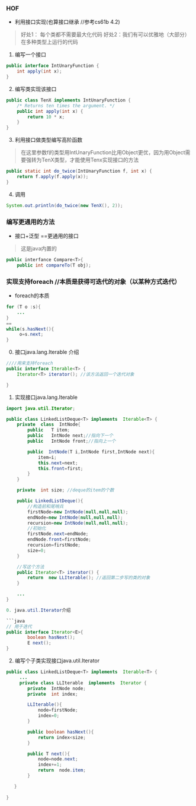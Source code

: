 ### HOF

- 利用接口实现(也算接口继承 //参考cs61b 4.2)

> 好处1： 每个类都不需要最大化代码
> 好处2：我们有可以优雅地（大部分）在多种类型上运行的代码

1. 编写一个接口
```java
public interface IntUnaryFunction {
    int apply(int x);
}
```

2. 编写类实现该接口
```java
public class TenX implements IntUnaryFunction {
    /* Returns ten times the argument. */
    public int apply(int x) {
        return 10 * x;
    }
}
```

3. 利用接口做类型编写高阶函数
> 在这里参数f的类型用IntUnaryFunction比用Object更优，因为用Object需要强转为TenX类型，才能使用Tenx实现接口的方法
```java
public static int do_twice(IntUnaryFunction f, int x) {
    return f.apply(f.apply(x));
}
```

4. 调用
```java
System.out.println(do_twice(new TenX(), 2));
```

### 编写更通用的方法
- 接口+泛型 ==更通用的接口

> 这是java内置的
```java
public interfance Compare<T>{
    public int compareTo(T obj);
```

### 实现支持foreach //本质是获得可迭代的对象（以某种方式迭代）

- foreach的本质
```java
for (T o :s){
    ...
}
==
while(s.hasNext(){
     o=s.next;
}
```

0. 接口java.lang.Iterable 介绍

```java
////用来支持foreach
public interface Iterable<T> {
    Iterator<T> iterator(); //该方法返回一个迭代对象

}
```

1. 实现接口java.lang.Iterable 

```java
import java.util.Iterator;

public class LinkedListDeque<T> implements  Iterable<T> {
    private  class  IntNode{
        public   T item;
        public   IntNode next;//指向下一个
        public   IntNode front;//指向上一个

        public  IntNode(T i,IntNode first,IntNode next){
            item=i;
            this.next=next;
            this.front=first;
        }
    }

    private  int size; //deque的item的个数

    public LinkedListDeque(){
        //构造前和尾哨兵
        firstNode=new IntNode(null,null,null);
        endNode=new IntNode(null,null,null);
        recursion=new IntNode(null,null,null);
        //初始化
        firstNode.next=endNode;
        endNode.front=firstNode;
        recursion=firstNode;
        size=0;
    }

    //写这个方法
    public Iterator<T> iterator() {
        return  new LLIterable(); //返回第二步写的类的对象
    }

    ...
}

0. java.util.Iterator介绍

```java
// 用于迭代
public interface Iterator<E>{
        boolean hasNext();
        E next();
}
```

2. 编写个子类实现接口java.util.Iterator
```java
public class LinkedListDeque<T> implements  Iterable<T> {
     ...
     private class LLIterable  implements  Iterator {
        private  IntNode node;
        private  int index;

        LLIterable(){
            node=firstNode;
            index=0;
        }

        public boolean hasNext(){
            return index<size;
        }

        public T next(){
            node=node.next;
            index+=1;
            return  node.item;
        }

   }
    
}
```
